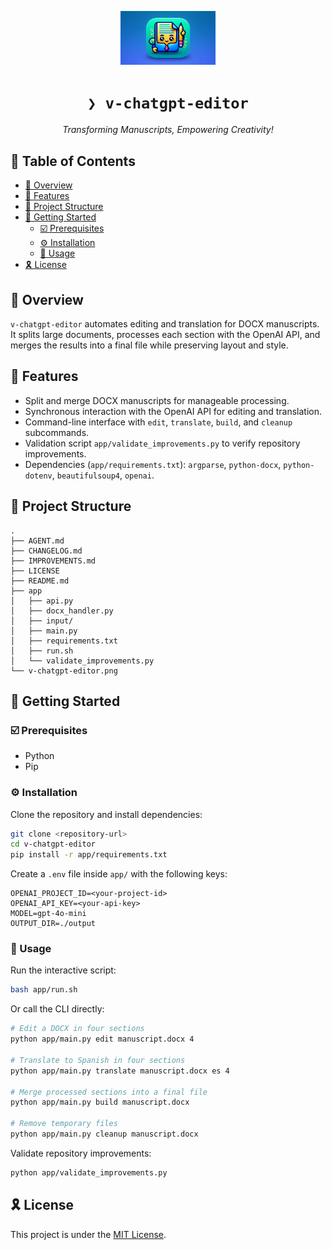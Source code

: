 <p align="center">
  <img src="v-chatgpt-editor.png" width="30%" />
</p>
<p align="center"><h1 align="center"><code>❯ v-chatgpt-editor</code></h1></p>
<p align="center"><em>Transforming Manuscripts, Empowering Creativity!</em></p>

## 🔗 Table of Contents

- [📍 Overview](#-overview)
- [👾 Features](#-features)
- [📁 Project Structure](#-project-structure)
- [🚀 Getting Started](#-getting-started)
  - [☑️ Prerequisites](#-prerequisites)
  - [⚙️ Installation](#-installation)
  - [🤖 Usage](#-usage)
- [🎗 License](#-license)

## 📍 Overview

`v-chatgpt-editor` automates editing and translation for DOCX manuscripts. It splits large documents, processes each section with the OpenAI API, and merges the results into a final file while preserving layout and style.

## 👾 Features

- Split and merge DOCX manuscripts for manageable processing.
- Synchronous interaction with the OpenAI API for editing and translation.
- Command-line interface with `edit`, `translate`, `build`, and `cleanup` subcommands.
- Validation script `app/validate_improvements.py` to verify repository improvements.
- Dependencies (`app/requirements.txt`): `argparse`, `python-docx`, `python-dotenv`, `beautifulsoup4`, `openai`.

## 📁 Project Structure

```text
.
├── AGENT.md
├── CHANGELOG.md
├── IMPROVEMENTS.md
├── LICENSE
├── README.md
├── app
│   ├── api.py
│   ├── docx_handler.py
│   ├── input/
│   ├── main.py
│   ├── requirements.txt
│   ├── run.sh
│   └── validate_improvements.py
└── v-chatgpt-editor.png
```

## 🚀 Getting Started

### ☑️ Prerequisites

- Python
- Pip

### ⚙️ Installation

Clone the repository and install dependencies:

```sh
git clone <repository-url>
cd v-chatgpt-editor
pip install -r app/requirements.txt
```

Create a `.env` file inside `app/` with the following keys:

```env
OPENAI_PROJECT_ID=<your-project-id>
OPENAI_API_KEY=<your-api-key>
MODEL=gpt-4o-mini
OUTPUT_DIR=./output
```

### 🤖 Usage

Run the interactive script:

```sh
bash app/run.sh
```

Or call the CLI directly:

```sh
# Edit a DOCX in four sections
python app/main.py edit manuscript.docx 4

# Translate to Spanish in four sections
python app/main.py translate manuscript.docx es 4

# Merge processed sections into a final file
python app/main.py build manuscript.docx

# Remove temporary files
python app/main.py cleanup manuscript.docx
```

Validate repository improvements:

```sh
python app/validate_improvements.py
```

## 🎗 License

This project is under the [MIT License](LICENSE).

